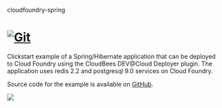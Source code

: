 cloudfoundry-spring

[![Git](https://app.soluble.cloud/api/v1/public/badges/ef3f7889-8b4c-4072-85f4-f0169b50202f.svg?orgId=451115019187)](https://app.soluble.cloud/repos/details/github.com/michaelneale/cloudfoundry-spring?orgId=451115019187)  
===================

Clickstart example of a Spring/Hibernate application that can be deployed to Cloud Foundry using the CloudBees DEV@Cloud Deployer plugin.  The application uses redis 2.2 and postgresql 9.0 services on Cloud Foundry.

Source code for the example is available on [GitHub](https://github.com/cloudfoundry-samples/springmvc-hibernate-template).

<a href="https://grandcentral.cloudbees.com/?CB_clickstart=https://raw.github.com/mqprichard/cloudfoundry-spring/master/clickstart.json"><img src="https://d3ko533tu1ozfq.cloudfront.net/clickstart/deployInstantly.png"/></a>
